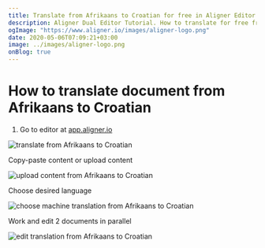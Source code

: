 ```yaml
---
title: Translate from Afrikaans to Croatian for free in Aligner Editor
description: Aligner Dual Editor Tutorial. How to translate for free from Afrikaans to Croatian. Aligner is multilingual document management platform. 
ogImage: "https://www.aligner.io/images/aligner-logo.png"
date: 2020-05-06T07:09:21+03:00
image: ../images/aligner-logo.png
onBlog: true
---
```


# How to translate document from Afrikaans to Croatian

1. Go to editor at [app.aligner.io](https://app.aligner.io "Aligner App web page")

![translate from Afrikaans to Croatian](../aligner-blank-editor.png "translate from Afrikaans to Croatian")

Copy-paste content or upload content

![upload content from Afrikaans to Croatian](../aligner-uploaded-document.png "upload content from Afrikaans to Croatian")

Choose desired language

![choose machine translation from Afrikaans to Croatian](../aligner-language-dropdown.png "choose machine translation from Afrikaans to Croatian")

Work and edit 2 documents in parallel

![edit translation from Afrikaans to Croatian](../aligner-double-sitded-editor.png "edit translation from Afrikaans to Croatian")


